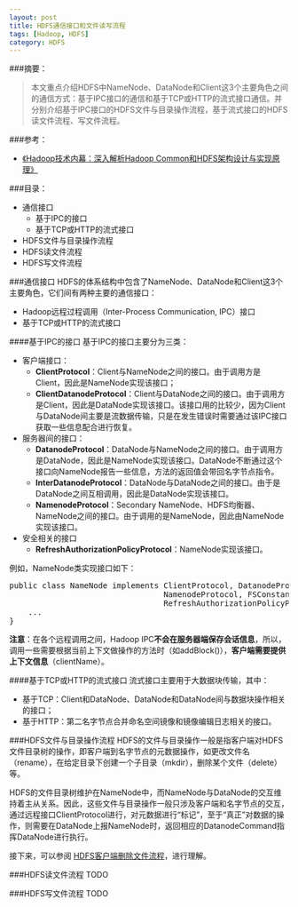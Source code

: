```yaml
---
layout: post
title: HDFS通信接口和文件读写流程
tags: [Hadoop, HDFS]
category: HDFS
---
```


###摘要：
> 本文重点介绍HDFS中NameNode、DataNode和Client这3个主要角色之间的通信方式：基于IPC接口的通信和基于TCP或HTTP的流式接口通信。并分别介绍基于IPC接口的HDFS文件与目录操作流程，基于流式接口的HDFS读文件流程、写文件流程。

###参考：
* <a href="http://book.douban.com/subject/24294210/" target="_blank">《Hadoop技术内幕：深入解析Hadoop Common和HDFS架构设计与实现原理》</a>

###目录：
* 通信接口
	* 基于IPC的接口
	* 基于TCP或HTTP的流式接口
* HDFS文件与目录操作流程
* HDFS读文件流程
* HDFS写文件流程

###通信接口
HDFS的体系结构中包含了NameNode、DataNode和Client这3个主要角色，它们间有两种主要的通信接口：

* Hadoop远程过程调用（Inter-Process Communication, IPC）接口
* 基于TCP或HTTP的流式接口

####基于IPC的接口
基于IPC的接口主要分为三类：

* 客户端接口：
	* **ClientProtocol**：Client与NameNode之间的接口。由于调用方是Client，因此是NameNode实现该接口；
	* **ClientDatanodeProtocol**：Client与DataNode之间的接口。由于调用方是Client，因此是DataNode实现该接口。该接口用的比较少，因为Client与DataNode间主要是流数据传输，只是在发生错误时需要通过该IPC接口获取一些信息配合进行恢复。
* 服务器间的接口：
	* **DatanodeProtocol**：DataNode与NameNode之间的接口。由于调用方是DataNode，因此是NameNode实现该接口。DataNode不断通过这个接口向NameNode报告一些信息，方法的返回值会带回名字节点指令。
	* **InterDatanodeProtocol**：DataNode与DataNode之间的接口。由于是DataNode之间互相调用，因此是DataNode实现该接口。
	* **NamenodeProtocol**：Secondary NameNode、HDFS均衡器、NameNode之间的接口。由于调用的是NameNode，因此由NameNode实现该接口。
* 安全相关的接口
	* **RefreshAuthorizationPolicyProtocol**：NameNode实现该接口。

例如，NameNode类实现接口如下：
<pre>
public class NameNode implements ClientProtocol, DatanodeProtocol,
                                 NamenodeProtocol, FSConstants,
                                 RefreshAuthorizationPolicyProtocol {
	...
}
</pre>

**注意**：在各个远程调用之间，Hadoop IPC**不会在服务器端保存会话信息**，所以，调用一些需要根据当前上下文做操作的方法时（如addBlock()），**客户端需要提供上下文信息**（clientName）。

####基于TCP或HTTP的流式接口
流式接口主要用于大数据块传输，其中：

* 基于TCP：Client和DataNode、DataNode和DataNode间与数据块操作相关的接口；
* 基于HTTP：第二名字节点合并命名空间镜像和镜像编辑日志相关的接口。

###HDFS文件与目录操作流程
HDFS的文件与目录操作一般是指客户端对HDFS文件目录树的操作，即客户端到名字节点的元数据操作，如更改文件名（rename），在给定目录下创建一个子目录（mkdir），删除某个文件（delete）等。

HDFS的文件目录树维护在NameNode中，而NameNode与DataNode的交互维持着主从关系。因此，这些文件与目录操作一般只涉及客户端和名字节点的交互，通过远程接口ClientProtocol进行，对元数据进行“标记”，至于“真正”对数据的操作，则需要在DataNode上报NameNode时，返回相应的DatanodeCommand指挥DataNode进行执行。

接下来，可以参阅 <a href="/hdfs/2014/03/05/client-delete-file-process-in-hdfs.html" target="_blank">HDFS客户端删除文件流程</a>，进行理解。

###HDFS读文件流程
TODO

###HDFS写文件流程
TODO